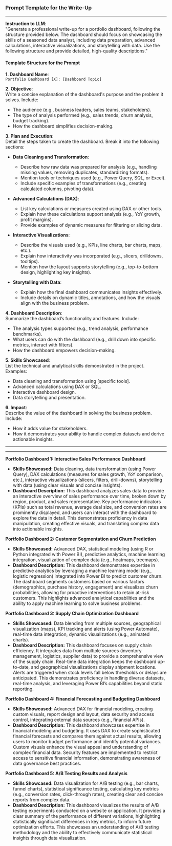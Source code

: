 

### **Prompt Template for the Write-Up**
---
**Instruction to LLM**:  
"Generate a professional write-up for a portfolio dashboard, following the structure provided below. The dashboard should focus on showcasing the skills of a seasoned data analyst, including data preparation, advanced calculations, interactive visualizations, and storytelling with data. Use the following structure and provide detailed, high-quality descriptions."



#### **Template Structure for the Prompt**

**1. Dashboard Name**:  
`Portfolio Dashboard [X]: [Dashboard Topic]`

**2. Objective**:  
Write a concise explanation of the dashboard's purpose and the problem it solves. Include:  
- The audience (e.g., business leaders, sales teams, stakeholders).  
- The type of analysis performed (e.g., sales trends, churn analysis, budget tracking).  
- How the dashboard simplifies decision-making.

**3. Plan and Execution**:  
Detail the steps taken to create the dashboard. Break it into the following sections:  
- **Data Cleaning and Transformation**:  
  - Describe how raw data was prepared for analysis (e.g., handling missing values, removing duplicates, standardizing formats).  
  - Mention tools or techniques used (e.g., Power Query, SQL, or Excel).  
  - Include specific examples of transformations (e.g., creating calculated columns, pivoting data).  

- **Advanced Calculations (DAX)**:  
  - List key calculations or measures created using DAX or other tools.  
  - Explain how these calculations support analysis (e.g., YoY growth, profit margins).  
  - Provide examples of dynamic measures for filtering or slicing data.

- **Interactive Visualizations**:  
  - Describe the visuals used (e.g., KPIs, line charts, bar charts, maps, etc.).  
  - Explain how interactivity was incorporated (e.g., slicers, drilldowns, tooltips).  
  - Mention how the layout supports storytelling (e.g., top-to-bottom design, highlighting key insights).  

- **Storytelling with Data**:  
  - Explain how the final dashboard communicates insights effectively.  
  - Include details on dynamic titles, annotations, and how the visuals align with the business problem.

**4. Dashboard Description**:  
Summarize the dashboard’s functionality and features. Include:  
- The analysis types supported (e.g., trend analysis, performance benchmarks).  
- What users can do with the dashboard (e.g., drill down into specific metrics, interact with filters).  
- How the dashboard empowers decision-making.

**5. Skills Showcased**:  
List the technical and analytical skills demonstrated in the project. Examples:  
- Data cleaning and transformation using [specific tools].  
- Advanced calculations using DAX or SQL.  
- Interactive dashboard design.  
- Data storytelling and presentation.

**6. Impact**:  
Describe the value of the dashboard in solving the business problem. Include:  
- How it adds value for stakeholders.  
- How it demonstrates your ability to handle complex datasets and derive actionable insights.


---
---


**Portfolio Dashboard 1:  Interactive Sales Performance Dashboard**

* **Skills Showcased:** Data cleaning, data transformation (using Power Query), DAX calculations (measures for sales growth, YoY comparison, etc.), interactive visualizations (slicers, filters, drill-downs), storytelling with data (using clear visuals and concise insights).
* **Dashboard Description:** This dashboard analyzes sales data to provide an interactive overview of sales performance over time, broken down by region, product, and sales representative.  Key performance indicators (KPIs) such as total revenue, average deal size, and conversion rates are prominently displayed, and users can interact with the dashboard to explore the data in detail.  This demonstrates proficiency in data manipulation, creating effective visuals, and translating complex data into actionable insights.

**Portfolio Dashboard 2:  Customer Segmentation and Churn Prediction**

* **Skills Showcased:** Advanced DAX, statistical modeling (using R or Python integrated with Power BI), predictive analytics, machine learning integration, visualization of complex data (e.g., heatmaps, treemaps).
* **Dashboard Description:**  This dashboard demonstrates expertise in predictive analytics by leveraging a machine learning model (e.g., logistic regression) integrated into Power BI to predict customer churn. The dashboard segments customers based on various factors (demographics, purchase history, engagement) and visualizes churn probabilities, allowing for proactive interventions to retain at-risk customers.  This highlights advanced analytical capabilities and the ability to apply machine learning to solve business problems.

**Portfolio Dashboard 3:  Supply Chain Optimization Dashboard**

* **Skills Showcased:** Data blending from multiple sources, geographical visualization (maps), KPI tracking and alerts (using Power Automate), real-time data integration, dynamic visualizations (e.g., animated charts).
* **Dashboard Description:** This dashboard focuses on supply chain efficiency. It integrates data from multiple sources (inventory management, logistics, supplier data) to provide a comprehensive view of the supply chain.  Real-time data integration keeps the dashboard up-to-date, and geographical visualizations display shipment locations.  Alerts are triggered when stock levels fall below thresholds or delays are anticipated. This demonstrates proficiency in handling diverse datasets, real-time analysis, and leveraging Power BI’s capabilities beyond static reporting.


**Portfolio Dashboard 4:  Financial Forecasting and Budgeting Dashboard**

* **Skills Showcased:**  Advanced DAX for financial modeling, creating custom visuals, report design and layout, data security and access control, integrating external data sources (e.g., financial APIs).
* **Dashboard Description:** This dashboard showcases expertise in financial modeling and budgeting.  It uses DAX to create sophisticated financial forecasts and compares them against actual results, allowing users to monitor budget performance and identify potential variances.  Custom visuals enhance the visual appeal and understanding of complex financial data.  Security features are implemented to restrict access to sensitive financial information, demonstrating awareness of data governance best practices.


**Portfolio Dashboard 5:  A/B Testing Results and Analysis**

* **Skills Showcased:**  Data visualization for A/B testing (e.g., bar charts, funnel charts), statistical significance testing, calculating key metrics (e.g., conversion rates, click-through rates), creating clear and concise reports from complex data.
* **Dashboard Description:** This dashboard visualizes the results of A/B testing experiments conducted on a website or application.  It provides a clear summary of the performance of different variations, highlighting statistically significant differences in key metrics, to inform future optimization efforts.  This showcases an understanding of A/B testing methodology and the ability to effectively communicate statistical insights through data visualization.


